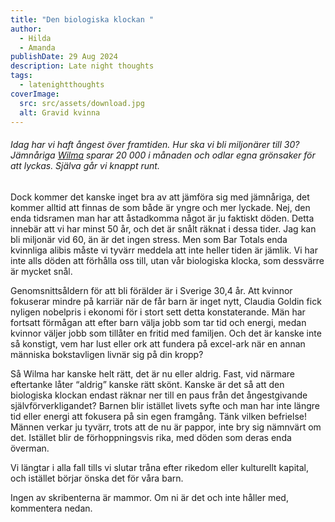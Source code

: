```yaml
---
title: "Den biologiska klockan "
author:
  - Hilda
  - Amanda
publishDate: 29 Aug 2024
description: Late night thoughts
tags:
  - latenightthoughts
coverImage:
  src: src/assets/download.jpg
  alt: Gravid kvinna
---
```

###### Idag har vi haft ångest över framtiden. Hur ska vi bli miljonärer till 30? Jämnåriga [Wilma](https://www.tv4.se/artikel/7nyernU0La1CNXuEmfBth2/wilma-22-sparar-20-000-i-manaden-bor-i-torp) sparar 20 000 i månaden och odlar egna grönsaker för att lyckas. Själva går vi knappt runt.

Dock kommer det kanske inget bra av att jämföra sig med jämnåriga, det kommer alltid att finnas de som både är yngre och mer lyckade. Nej, den enda tidsramen man har att åstadkomma något är ju faktiskt döden. Detta innebär att vi har minst 50 år, och det är snålt räknat i dessa tider. Jag kan bli miljonär vid 60, än är det ingen stress. Men som Bar Totals enda kvinnliga alibis måste vi tyvärr meddela att inte heller tiden är jämlik. Vi har inte alls döden att förhålla oss till, utan vår biologiska klocka, som dessvärre är mycket snål. 

Genomsnittsåldern för att bli förälder är i Sverige 30,4 år. Att kvinnor fokuserar mindre på karriär när de får barn är inget nytt, Claudia Goldin fick nyligen nobelpris i ekonomi för i stort sett detta konstaterande. Män har fortsatt förmågan att efter barn välja jobb som tar tid och energi, medan kvinnor väljer jobb som tillåter en fritid med familjen. Och det är kanske inte så konstigt, vem har lust eller ork att fundera på excel-ark när en annan människa bokstavligen livnär sig på din kropp?

Så Wilma har kanske helt rätt, det är nu eller aldrig. Fast, vid närmare eftertanke låter “aldrig” kanske rätt skönt. Kanske är det så att den biologiska klockan endast räknar ner till en paus från det ångestgivande självförverkligandet? Barnen blir istället livets syfte och man har inte längre tid eller energi att fokusera på sin egen framgång. Tänk vilken befrielse! Männen verkar ju tyvärr, trots att de nu är pappor, inte bry sig nämnvärt om det. Istället blir de förhoppningsvis rika, med döden som deras enda överman. 

Vi längtar i alla fall tills vi slutar tråna efter rikedom eller kulturellt kapital, och istället börjar önska det för våra barn. 

Ingen av skribenterna är mammor. Om ni är det och inte håller med, kommentera nedan.
